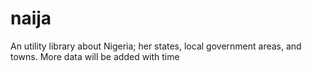 # naija
An utility library about Nigeria; her states, local government areas, and towns. More data will be added with time
